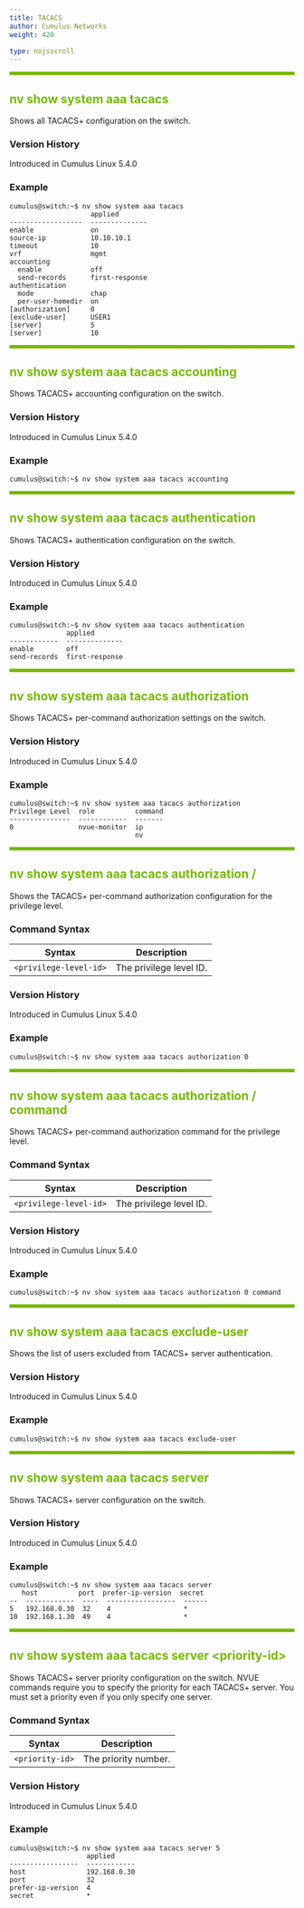 ```yaml
---
title: TACACS
author: Cumulus Networks
weight: 420

type: nojsscroll
---
```

<style>
h { color: RGB(118,185,0)}
</style>
<HR STYLE="BORDER: DASHED RGB(118,185,0) 0.5PX;BACKGROUND-COLOR: RGB(118,185,0);HEIGHT: 4.0PX;"/>

## <h>nv show system aaa tacacs</h>

Shows all TACACS+ configuration on the switch.

### Version History

Introduced in Cumulus Linux 5.4.0

### Example

```
cumulus@switch:~$ nv show system aaa tacacs
                    applied       
------------------  --------------
enable              on            
source-ip           10.10.10.1    
timeout             10            
vrf                 mgmt          
accounting                        
  enable            off           
  send-records      first-response
authentication                    
  mode              chap          
  per-user-homedir  on            
[authorization]     0             
[exclude-user]      USER1         
[server]            5             
[server]            10
```

<HR STYLE="BORDER: DASHED RGB(118,185,0) 0.5PX;BACKGROUND-COLOR: RGB(118,185,0);HEIGHT: 4.0PX;"/>

## <h>nv show system aaa tacacs accounting</h>

Shows TACACS+ accounting configuration on the switch.

### Version History

Introduced in Cumulus Linux 5.4.0

### Example

```
cumulus@switch:~$ nv show system aaa tacacs accounting
```

<HR STYLE="BORDER: DASHED RGB(118,185,0) 0.5PX;BACKGROUND-COLOR: RGB(118,185,0);HEIGHT: 4.0PX;"/>

## <h>nv show system aaa tacacs authentication</h>

Shows TACACS+ authentication configuration on the switch.

### Version History

Introduced in Cumulus Linux 5.4.0

### Example

```
cumulus@switch:~$ nv show system aaa tacacs authentication
              applied       
------------  --------------
enable        off           
send-records  first-response
```

<HR STYLE="BORDER: DASHED RGB(118,185,0) 0.5PX;BACKGROUND-COLOR: RGB(118,185,0);HEIGHT: 4.0PX;"/>

## <h>nv show system aaa tacacs authorization</h>

Shows TACACS+ per-command authorization settings on the switch.

### Version History

Introduced in Cumulus Linux 5.4.0

### Example

```
cumulus@switch:~$ nv show system aaa tacacs authorization
Privilege Level  role          command
---------------  ------------  -------
0                nvue-monitor  ip     
                               nv  
```

<HR STYLE="BORDER: DASHED RGB(118,185,0) 0.5PX;BACKGROUND-COLOR: RGB(118,185,0);HEIGHT: 4.0PX;"/>

## <h>nv show system aaa tacacs authorization /<privilege-level-id/></h>

Shows the TACACS+ per-command authorization configuration for the privilege level.

### Command Syntax

| Syntax |  Description   |
| --------- | -------------- |
| `<privilege-level-id>`    |  The privilege level ID. |

### Version History

Introduced in Cumulus Linux 5.4.0

### Example

```
cumulus@switch:~$ nv show system aaa tacacs authorization 0
```

<HR STYLE="BORDER: DASHED RGB(118,185,0) 0.5PX;BACKGROUND-COLOR: RGB(118,185,0);HEIGHT: 4.0PX;"/>

## <h>nv show system aaa tacacs authorization /<privilege-level-id/> command</h>

Shows TACACS+ per-command authorization command for the privilege level.

### Command Syntax

| Syntax |  Description   |
| --------- | -------------- |
| `<privilege-level-id>`    |  The privilege level ID. |

### Version History

Introduced in Cumulus Linux 5.4.0

### Example

```
cumulus@switch:~$ nv show system aaa tacacs authorization 0 command
```

<HR STYLE="BORDER: DASHED RGB(118,185,0) 0.5PX;BACKGROUND-COLOR: RGB(118,185,0);HEIGHT: 4.0PX;"/>

## <h>nv show system aaa tacacs exclude-user</h>

Shows the list of users excluded from TACACS+ server authentication.

### Version History

Introduced in Cumulus Linux 5.4.0

### Example

```
cumulus@switch:~$ nv show system aaa tacacs exclude-user
```

<HR STYLE="BORDER: DASHED RGB(118,185,0) 0.5PX;BACKGROUND-COLOR: RGB(118,185,0);HEIGHT: 4.0PX;"/>

## <h>nv show system aaa tacacs server</h>

Shows TACACS+ server configuration on the switch.

### Version History

Introduced in Cumulus Linux 5.4.0

### Example

```
cumulus@switch:~$ nv show system aaa tacacs server
   host          port  prefer-ip-version  secret
--  ------------  ----  -----------------  ------
5   192.168.0.30  32    4                  *     
10  192.168.1.30  49    4                  *
```

<HR STYLE="BORDER: DASHED RGB(118,185,0) 0.5PX;BACKGROUND-COLOR: RGB(118,185,0);HEIGHT: 4.0PX;"/>

## <h>nv show system aaa tacacs server \<priority-id\></h>

Shows TACACS+ server priority configuration on the switch. NVUE commands require you to specify the priority for each TACACS+ server. You must set a priority even if you only specify one server.

### Command Syntax

| Syntax |  Description   |
| --------- | -------------- |
| `<priority-id>`    |  The priority number. |

### Version History

Introduced in Cumulus Linux 5.4.0

### Example

```
cumulus@switch:~$ nv show system aaa tacacs server 5
                   applied     
-----------------  ------------
host               192.168.0.30
port               32          
prefer-ip-version  4           
secret             *
```
